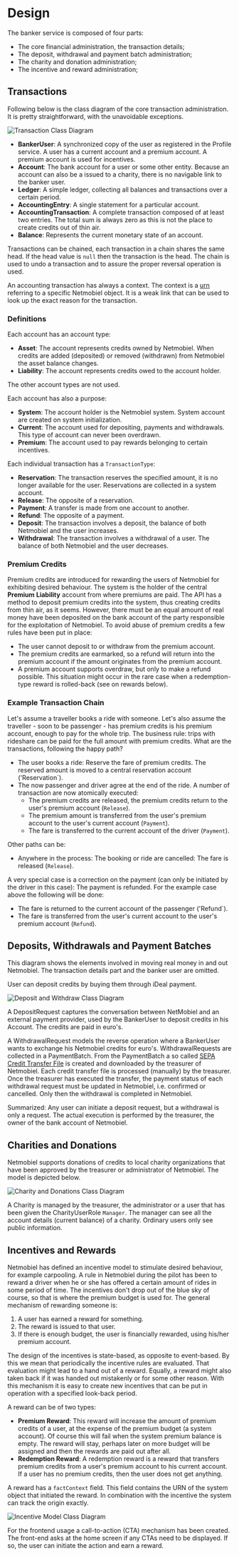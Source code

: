 # Design
The banker service is composed of four parts: 
* The core financial administration, the transaction details;
* The deposit, withdrawal and payment batch administration;
* The charity and donation administration;
* The incentive and reward administration;

## Transactions
Following below is the class diagram of the core transaction administration. It is pretty straightforward, with the unavoidable exceptions.

![Transaction Class Diagram](Banker-Transactions-Class-Diagram.png) 

* **BankerUser**: A synchronized copy of the user as registered in the Profile service. A user has a current account and a premium account. A premium account is used for incentives.
* **Account**: The bank account for a user or some other entity. Because an account can also be a issued to a charity, there is no navigable link to the banker user.
* **Ledger**: A simple ledger, collecting all balances and transactions over a certain period.
* **AccountingEntry**: A single statement for a particular account.
* **AccountingTransaction**: A complete transaction composed of at least two entries. The total sum is always zero as this is not the place to create credits out of thin air.
* **Balance**: Represents the current monetary state of an account. 

Transactions can be chained, each transaction in a chain shares the same head. If the head value is `null` then the transaction is the head. The chain is used to undo a transaction and to assure the proper reversal operation is used.

An accounting transaction has always a context. The context is a [urn](../../doc/design.md#identification-of-system-objects) referring to a specific Netmobiel object. It is a weak link that can be used to look up the exact reason for the transaction.

### Definitions
Each account has an account type: 
* **Asset**: The account represents credits owned by Netmobiel. When credits are added (deposited) or removed (withdrawn) from Netmobiel the asset balance changes.
* **Liability**: The account represents credits owed to the account holder. 

The other account types are not used.

Each account has also a purpose: 
* **System**: The account holder is the Netmobiel system. System account are created on system initialization. 
* **Current**: The account used for depositing, payments and withdrawals. This type of account can never been overdrawn.
* **Premium**: The account used to pay rewards belonging to certain incentives. 

Each individual transaction has a `TransactionType`:
* **Reservation**: The transaction reserves the specified amount, it is no longer available for the user. Reservations are collected in a system account.
* **Release**: The opposite of a reservation.
* **Payment**:  A transfer is made from one account to another.
* **Refund**: The opposite of a payment.
* **Deposit**: The transaction involves a deposit, the balance of both Netmobiel and the user increases.
* **Withdrawal**: The transaction involves a withdrawal of a user. The balance of both Netmobiel and the user decreases. 

### Premium Credits
Premium credits are introduced for rewarding the users of Netmobiel for exhibiting desired behaviour. The system is the holder of the central **Premium** **Liability** account from where premiums are paid. The API has a method to deposit premium credits into the system, thus creating credits from thin air, as it seems. However, there must be an equal amount of real money have been deposited on the bank account of the party responsible for the exploitation of Netmobiel. To avoid abuse of premium credits a few rules have been put in place:
* The user cannot deposit to or withdraw from the premium account. 
* The premium credits are earmarked, so a refund will return into the premium account if the amount originates from the premium account.
* A premium account supports overdraw, but only to make a refund possible. This situation might occur in the rare case when a redemption-type reward is rolled-back (see on rewards below).

### Example Transaction Chain
Let's assume a traveller books a ride with someone. Let's also assume the traveller - soon to be passenger - has premium credits is his premium account, enough to pay for the whole trip. The business rule: trips with rideshare can be paid for the full amount with premium credits. What are the transactions, following the happy path?
* The user books a ride: Reserve the fare of premium credits. The reserved amount is moved to a central reservation account ('Reservation`).
* The now passenger and driver agree at the end of the ride. A number of transaction are now atomically executed:
  - The premium credits are released, the premium credits return to the user's premium account (`Release`).
  - The premium amount is transferred from the user's premium account to the user's current account (`Payment`).
  - The fare is transferred to the current account of the driver (`Payment`).

Other paths can be:
* Anywhere in the process: The booking or ride are cancelled: The fare is released (`Release`).

A very special case is a correction on the payment (can only be initiated by the driver in this case): The payment is refunded. For the example case above the following will be done:
* The fare is returned to the current account of the passenger ('Refund`).
* The fare is transferred from the user's current account to the user's premium account (`Refund`).

## Deposits, Withdrawals and Payment Batches
This diagram shows the elements involved in moving real money in and out Netmobiel. The transaction details part and the banker user are omitted.

User can deposit credits by buying them through iDeal payment. 

![Deposit and Withdraw Class Diagram](Banker-Deposit-and-Withdraw-Class-Diagram.png)

A DepositRequest captures the conversation between NetMobiel and an external payment provider, used by the BankerUser to deposit credits in his Account. The credits are paid in euro's.

A WithdrawalRequest models the reverse operation where a BankerUser wants to exchange his Netmobiel credits for euro's. WithdrawalRequests are collected in a PaymentBatch. From the PaymentBatch a so called [SEPA Credit Transfer File](https://www.abnamro.nl/en/commercialbanking/products/payments/sepa/credit-transfer/index.html) is created and downloaded by the treasurer of Netmobiel. Each credit transfer file is processed (manually) by the treasurer. Once the treasurer has executed the transfer, the payment status of each withdrawal request must be updated in Netmobiel, i.e. confirmed or cancelled. Only then the withdrawal is completed in Netmobiel.

Summarized: Any user can initiate a deposit request, but a withdrawal is only a request. The actual execution is performed by the treasurer, the owner of the bank account of Netmobiel.

## Charities and Donations
Netmobiel supports donations of credits to local charity organizations that have been approved by the treasurer or administrator of Netmobiel. The model is depicted below.

![Charity and Donations Class Diagram](Banker-Charity-and-Donations-Class-Diagram.png)

A Charity is managed by the treasurer, the administrator or a user that has been given the CharityUserRole `Manager`. The manager can see all the account details (current balance) of a charity. Ordinary users only see public information.


## Incentives and Rewards
Netmobiel has defined an incentive model to stimulate desired behaviour, for example carpooling. A rule in Netmobiel during the pilot has been to reward a driver when he or she has offered a certain amount of rides in some period of time. The incentives don't drop out of the blue sky of course, so that is where the premium budget is used for. The general mechanism of rewarding someone is:
1. A user has earned a reward for something.
1. The reward is issued to that user.
1. If there is enough budget, the user is financially rewarded, using his/her premium account.

The design of the incentives is state-based, as opposite to event-based. By this we mean that periodically the incentive rules are evaluated. That evaluation might lead to a hand out of a reward. Equally, a reward might also taken back if it was handed out mistakenly or for some other reason. With this mechanism it is easy to create new  incentives that can be put in operation with a specified look-back period.

A reward can be of two types:
* **Premium Reward**: This reward will increase the amount of premium credits of a user, at the expense of the premium budget (a system account). Of course this will fail when the system premium balance is empty. The reward will stay, perhaps later on more budget will be assigned and then the rewards are paid out after all.
* **Redemption Reward**: A redemption reward is a reward that transfers premium credits from a user's premium account to his current account. If a user has no premium credits, then the user does not get anything.

 A reward has a `factContext` field. This field contains the URN of the system object that initiated the reward. In combination with the incentive the system can track the origin exactly.

![Incentive Model Class Diagram](Banker-Incentive-Model-Class-Diagram.png)

For the frontend usage a call-to-action (CTA) mechanism has been created. The front-end asks at the home screen if any CTAs need to be displayed. If so, the user can initiate the action and earn a reward.